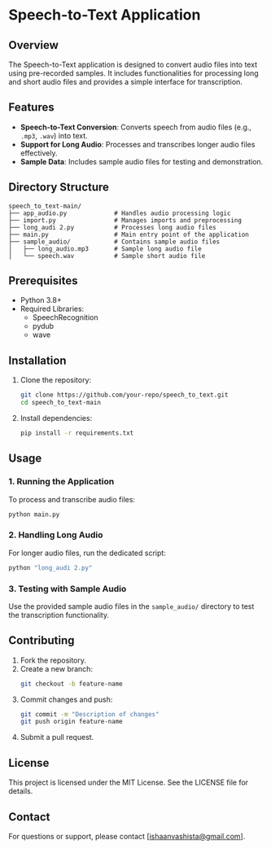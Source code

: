 # Speech-to-Text Application

## Overview
The Speech-to-Text application is designed to convert audio files into text using pre-recorded samples. It includes functionalities for processing long and short audio files and provides a simple interface for transcription.

## Features
- **Speech-to-Text Conversion**: Converts speech from audio files (e.g., `.mp3`, `.wav`) into text.
- **Support for Long Audio**: Processes and transcribes longer audio files effectively.
- **Sample Data**: Includes sample audio files for testing and demonstration.

## Directory Structure
```
speech_to_text-main/
├── app_audio.py             # Handles audio processing logic
├── import.py                # Manages imports and preprocessing
├── long_audi 2.py           # Processes long audio files
├── main.py                  # Main entry point of the application
├── sample_audio/            # Contains sample audio files
│   ├── long_audio.mp3       # Sample long audio file
│   └── speech.wav           # Sample short audio file
```

## Prerequisites
- Python 3.8+
- Required Libraries:
  - SpeechRecognition
  - pydub
  - wave

## Installation
1. Clone the repository:
   ```bash
   git clone https://github.com/your-repo/speech_to_text.git
   cd speech_to_text-main
   ```
2. Install dependencies:
   ```bash
   pip install -r requirements.txt
   ```

## Usage

### 1. Running the Application
To process and transcribe audio files:
```bash
python main.py
```

### 2. Handling Long Audio
For longer audio files, run the dedicated script:
```bash
python "long_audi 2.py"
```

### 3. Testing with Sample Audio
Use the provided sample audio files in the `sample_audio/` directory to test the transcription functionality.

## Contributing
1. Fork the repository.
2. Create a new branch:
   ```bash
   git checkout -b feature-name
   ```
3. Commit changes and push:
   ```bash
   git commit -m "Description of changes"
   git push origin feature-name
   ```
4. Submit a pull request.

## License
This project is licensed under the MIT License. See the LICENSE file for details.

## Contact
For questions or support, please contact [ishaanvashista@gmail.com].

